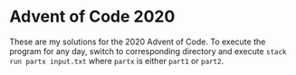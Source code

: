 # Advent of Code 2020
These are my solutions for the 2020 Advent of Code.
To execute the program for any day, switch to corresponding directory and execute `stack run partx input.txt` where `partx` is either `part1` or `part2`.
